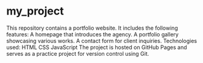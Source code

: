 # my_project
This repository contains a portfolio website. It includes the following features:  A homepage that introduces the agency. A portfolio gallery showcasing various works. A contact form for client inquiries. Technologies used:  HTML CSS JavaScript The project is hosted on GitHub Pages and serves as a practice project for version control using Git.
